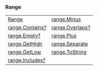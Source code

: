 ### Range

|     |     |
| --- | --- |
| [Range](<Range/Range.md>) | [range.Minus](<Range/range.Minus.md>) |
| [range.Contains?](<Range/range.Contains?.md>) | [range.Overlaps?](<Range/range.Overlaps?.md>) |
| [range.Empty?](<Range/range.Empty?.md>) | [range.Plus](<Range/range.Plus.md>) |
| [range.GetHigh](<Range/range.GetHigh.md>) | [range.Separate](<Range/range.Separate.md>) |
| [range.GetLow](<Range/range.GetLow.md>) | [range.ToString](<Range/range.ToString.md>) |
| [range.Includes?](<Range/range.Includes?.md>) |

